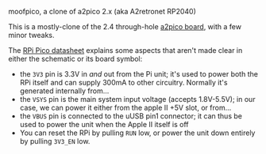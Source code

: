 moofpico, a clone of a2pico 2.x (aka A2retronet RP2040)

This is a mostly-clone of the 2.4 through-hole [a2pico board](https://github.com/rallepalaveev/a2pico), with a few minor tweaks.

The [RPi Pico datasheet](https://datasheets.raspberrypi.com/pico/pico-datasheet.pdf) explains some aspects that aren't made clear in either the schematic or its board symbol:
- the `3V3` pin is 3.3V in *and* out from the Pi unit; it's used to power both the RPi itself and can supply 300mA to other circuitry. Normally it's generated internally from...
- the `VSYS` pin is the main system input voltage (accepts 1.8V-5.5V); in our case, we can power it either from the apple II +5V slot, or from...
- the `VBUS` pin is connected to the uUSB pin1 connector; it can thus be used to power the unit when the Apple II itself is off
- You can reset the RPi by pulling `RUN` low, or power the unit down entirely by pulling `3V3_EN` low.

